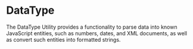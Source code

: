 DataType
========

The DataType Utility provides a functionality to parse data into known JavaScript entities, such as numbers, dates, and XML documents, as well as convert such entities into formatted strings.
